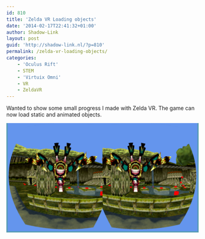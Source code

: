 ```yaml
---
id: 810
title: 'Zelda VR Loading objects'
date: '2014-02-17T22:41:32+01:00'
author: Shadow-Link
layout: post
guid: 'http://shadow-link.nl/?p=810'
permalink: /zelda-vr-loading-objects/
categories:
    - 'Oculus Rift'
    - STEM
    - 'Virtuix Omni'
    - VR
    - ZeldaVR
---
```


Wanted to show some small progress I made with Zelda VR. The game can now load static and animated objects.

[![Zelda VR Gohma](/assets/images/zelda-vr/zelda_vr_gohma.png)](/assets/images/zelda-vr/zelda_vr_gohma.png)